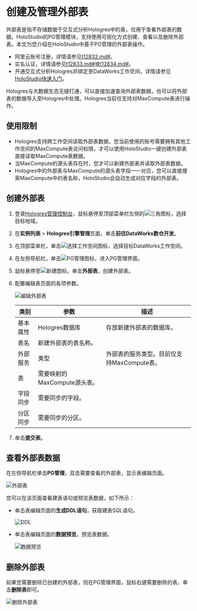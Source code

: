 # 创建及管理外部表

外部表是指不存储数据于交互式分析Hologres中的表，仅用于查看外部表的数据。HoloStudio的PG管理模块，支持使用可视化方式创建、查看以及删除外部表。本文为您介绍在HoloStudio中基于PG管理的外部表操作。

-   阿里云账号注册，详情请参见[t12832.md\#]()。
-   实名认证，详情请参见[t12833.md\#]()或[t12834.md\#]()。
-   开通交互式分析Hologres并绑定至DataWorks工作空间，详情请参见[HoloStudio快速入门](/cn.zh-CN/连接开发工具/DataWorks数仓开发/HoloStudio快速入门.md)。

Hologres与大数据生态无缝打通，可以直接加速查询外部表数据，也可以将外部表的数据导入至Hologres中处理。Hologres当前仅支持对MaxCompute表进行操作。

## 使用限制

-   Hologres支持跨工作空间读取外部表数据，您当前使用的账号需要拥有其他工作空间的MaxCompute表访问权限，才可以使用HoloStudio一键创建外部表直接读取MaxCompute表数据。
-   当MaxCompute的源头表存在时，您才可以新建外部表并读取外部表数据。
-   Hologres中的外部表与MaxCompute的源头表字段一一对应，您可以直接搜索MaxCompute中的表名称，HoloStudio会自动生成对应字段的外部表。

## 创建外部表

1.  登录[Hologres管理控制台](https://hologram.console.aliyun.com/#/instance)，鼠标悬停至顶部菜单栏左侧的![三角](https://static-aliyun-doc.oss-accelerate.aliyuncs.com/assets/img/zh-CN/6312129951/p134229.png)图标，选择目标地域。

2.  在**实例列表** \> **Hologres引擎管理**页面，单击**前往DataWorks数仓开发**。

3.  在顶部菜单栏，单击![选择工作空间](https://static-aliyun-doc.oss-accelerate.aliyuncs.com/assets/img/zh-CN/1665322061/p171669.png)图标，选择目标DataWorks工作空间。

4.  在左侧导航栏，单击![PG管理](https://static-aliyun-doc.oss-accelerate.aliyuncs.com/assets/img/zh-CN/8848132061/p171904.png)图标，进入PG管理界面。

5.  鼠标悬停至![新建](https://static-aliyun-doc.oss-accelerate.aliyuncs.com/assets/img/zh-CN/2665322061/p171689.png)图标，单击**外部表**，创建外部表。

6.  配置编辑表页面的各项参数。

    ![编辑外部表](https://static-aliyun-doc.oss-accelerate.aliyuncs.com/assets/img/zh-CN/4435232061/p172071.png)

    |类别|参数|描述|
    |--|--|--|
    |基本属性|Hologres数据库|存放新建外部表的数据库。|
    |表名|新建外部表的表名称。|
    |外部服务|类型|外部表的服务类型。目前仅支持MaxCompute表。|
    |表|需要映射的MaxCompute源头表。|
    |字段同步|需要同步的字段。|
    |分区同步|需要同步的分区。|

7.  单击**提交表**。


## 查看外部表数据

在左侧导航栏单击**PG管理**，双击需要查看的外部表，显示表编辑页面。

![外部表](https://static-aliyun-doc.oss-accelerate.aliyuncs.com/assets/img/zh-CN/4435232061/p172085.png)

您可以在该页面查看建表语句或预览表数据，如下所示：

-   单击表编辑页面的**生成DDL语句**，获取建表SQL语句。

    ![DDL](https://static-aliyun-doc.oss-accelerate.aliyuncs.com/assets/img/zh-CN/4435232061/p172086.png)

-   单击表编辑页面的**数据预览**，预览表数据。

    ![数据预览](https://static-aliyun-doc.oss-accelerate.aliyuncs.com/assets/img/zh-CN/4435232061/p172087.png)


## 删除外部表

如果您需要删除已创建的外部表，则在PG管理界面，鼠标右键需要删除的表，单击**删除表**即可。

![删除外部表](https://static-aliyun-doc.oss-accelerate.aliyuncs.com/assets/img/zh-CN/4435232061/p172088.png)

